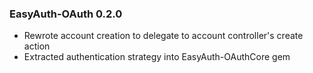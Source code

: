 ### EasyAuth-OAuth 0.2.0

* Rewrote account creation to delegate to account controller's create
  action
* Extracted authentication strategy into EasyAuth-OAuthCore gem
